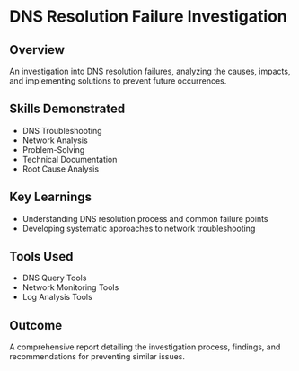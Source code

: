 # DNS Resolution Failure Investigation

## Overview
An investigation into DNS resolution failures, analyzing the causes, impacts, and implementing solutions to prevent future occurrences.

## Skills Demonstrated
- DNS Troubleshooting
- Network Analysis
- Problem-Solving
- Technical Documentation
- Root Cause Analysis

## Key Learnings
- Understanding DNS resolution process and common failure points
- Developing systematic approaches to network troubleshooting

## Tools Used
- DNS Query Tools
- Network Monitoring Tools
- Log Analysis Tools

## Outcome
A comprehensive report detailing the investigation process, findings, and recommendations for preventing similar issues. 